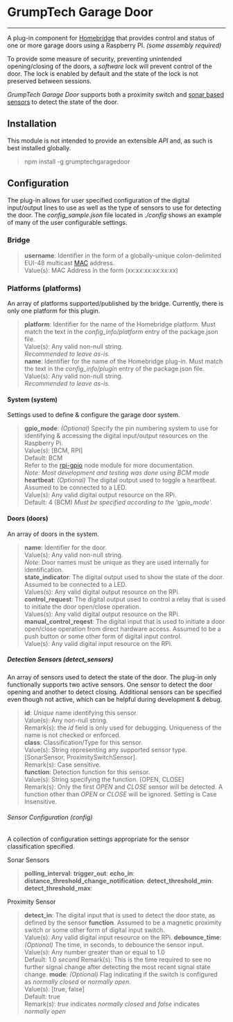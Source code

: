 # GrumpTech Garage Door
----------------------
A plug-in component for [Homebridge](https://github.com/nfarina/homebridge "GitHub link") that provides control and status of one or more garage doors using a Raspberry PI. _(some assembly required)_

To provide some measure of security, preventing unintended opening/closing of the doors, a _software_ lock will prevent control of the door. The lock is enabled by default and the state of the lock is not preserved between sessions.

_GrumpTech Garage Door_ supports both a proximity switch and [sonar based sensors](https://lastminuteengineers.com/arduino-sr04-ultrasonic-sensor-tutorial/ "HC-SR04") to detect the state of the door.

## Installation
This module is not intended to provide an extensible _API_ and, as such is best installed globally.

> npm install -g grumptechgaragedoor

##  Configuration
The plug-in allows for user specified configuration of the digital input/output lines to use as well as the type of sensors to use for detecting the door. The *config_sample.json* file located in *./config* shows an example of many of the user configurable settings.

### Bridge
> **username**:
Identifier in the form of a globally-unique colon-delimited EUI-48 multicast [MAC](https://en.wikipedia.org/wiki/MAC_address "MAC Address") address.  
Value(s): MAC Address in the form (xx:xx:xx:xx:xx:xx)
### Platforms (platforms)
An array of platforms supported/published by the bridge. Currently, there is only one platform for this plugin.
> **platform**:
Identifier for the name of the Homebridge platform. Must match the text in the *config_info/platform* entry of the package.json file.  
Value(s): Any valid non-null string.  
*Recommended to leave as-is.*  
> **name**:
Identifier for the name of the Homebridge plug-in. Must match the text in the *config_info/plugin* entry of the package.json file.  
Value(s): Any valid non-null string.  
*Recommended to leave as-is.*
#### System (system)
Settings used to define & configure the garage door system.
> **gpio_mode**:
*(Optional)* Specify the pin numbering system to use for identifying & accessing the digital input/output resources on the Raspberry Pi.  
Value(s): [BCM, RPI]  
Default: BCM  
Refer to the [rpi-gpio](https://github.com/JamesBarwell/rpi-gpio.js, "rpi-gpio") node module for more documentation.  
*Note: Most development and testing was done using BCM mode*  
> **heartbeat**:
*(Optional)* The digital output used to toggle a heartbeat. Assumed to be connected to a LED.  
Value(s): Any valid digital output resource on the RPi.  
Default: 4 (BCM)
*Must be specified according to the 'gpio_mode'.*
#### Doors (doors)
An array of doors in the system.  
> **name**:
Identifier for the door.  
Value(s): Any valid non-null string.  
*Note*: Door names must be unique as they are used internally for identification.  
> **state_indicator**:
The digital output used to show the state of the door. Assumed to be connected to a LED.  
Values(s): Any valid digital output resource on the RPi.  
> **control_request**:
The digital output used to control a relay that is used to  initiate the door open/close operation.  
Values(s): Any valid digital output resource on the RPi.  
> **manual_control_reqest**:
The digital input that is used to initiate a door open/close operation from direct hardware access. Assumed to be a push button or some other form of digital input control.  
Value(s): Any valid digital input resource on the RPi.

##### Detection Sensors (detect_sensors)
An array of sensors used to detect the state of the door. The plug-in only functionally supports two active sensors. One sensor to detect the door opening and another to detect closing. Additional sensors can be specified even though not active, which can be helpful during development & debug.
> **id**:
_Unique_ name identifying this sensor.  
Value(s): Any non-null string.  
Remark(s): the _id_ field is only used for debugging. Uniqueness of the name is not checked or enforced.  
> **class**:
Classification/Type for this sensor.  
Value(s): String representing any supported sensor type. [SonarSensor, ProximitySwitchSensor].  
Remark(s): Case sensitive.  
> **function**:
Detection function for this sensor.  
Value(s): String specifying the function. [OPEN, CLOSE]  
Remark(s): Only the first _OPEN_ and _CLOSE_ sensor will be detected. A function other than _OPEN_ or _CLOSE_ will be ignored. Setting is Case Insensitive.
###### Sensor Configuration (config)
A collection of configuration settings appropriate for the sensor classification specified.  

Sonar Sensors  
> **polling_interval**:
> **trigger_out**:
> **echo_in**:
> **distance_threshold_change_notification**:
> **detect_threshold_min**:
> **detect_threshold_max**:

Proximity Sensor  
> **detect_in**:
The digital input that is used to detect the door state, as defined by the sensor **function**. Assumed to be a magnetic proximity switch or some other form of digital input switch.  
Value(s): Any valid digital input resource on the RPi.
> **debounce_time**:
*(Optional)* The time, in seconds, to debounce the sensor input.  
Value(s): Any number greater than or equal to 1.0  
Default: 1.0 _second_
Remark(s): This is the time required to see no further signal change after detecting the most recent signal state change.
> **mode**:
*(Optional)* Flag indicating if the switch is configured as _normally closed_ or _normally open_.  
Value(s): [true, false]  
Default: true  
Remark(s): _true_ indicates _normally closed_  and _false_ indicates _normally open_  
